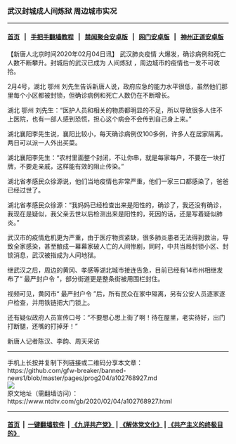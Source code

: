 ### 武汉封城成人间炼狱 周边城市实况
------------------------

#### [首页](https://github.com/gfw-breaker/banned-news1/blob/master/README.md) &nbsp;&nbsp;|&nbsp;&nbsp; [手把手翻墙教程](https://github.com/gfw-breaker/guides/wiki) &nbsp;&nbsp;|&nbsp;&nbsp; [禁闻聚合安卓版](https://github.com/gfw-breaker/bn-android) &nbsp;&nbsp;|&nbsp;&nbsp; [网门安卓版](https://github.com/oGate2/oGate) &nbsp;&nbsp;|&nbsp;&nbsp; [神州正道安卓版](https://github.com/SzzdOgate/update) 



<div><div class="post_content" itemprop="articleBody">
 <p>
  【新唐人北京时间2020年02月04日讯】
  <ok href="https://www.ntdtv.com/gb/442749.htm">
   武汉肺炎疫情
  </ok>
  大爆发，确诊病例和死亡人数不断攀升。封城后的武汉已成为
  <ok href="https://www.ntdtv.com/gb/人间炼狱.htm">
   人间炼狱
  </ok>
  ，周边城市的疫情也一发不可收拾。
 </p>
 <p>
  2月4号，湖北
  <ok href="https://www.ntdtv.com/gb/鄂州.htm">
   鄂州
  </ok>
  刘先生告诉新唐人说，政府应急的能力水平很低，虽然他们那里每个小区都被封锁，但确诊病例和死亡人数仍在不断增长。
 </p>
 <p>
  湖北
  <ok href="https://www.ntdtv.com/gb/鄂州.htm">
   鄂州
  </ok>
  刘先生：“医护人员和相关的物质都明显的不足，所以导致很多人住不上医院，也有一部人感到恐慌，担心这个病会不会传到自己身上来。”
 </p>
 <p>
  湖北襄阳李先生说，襄阳比较小，每天确诊病例仅100多例，许多人在居家隔离。两日可以派一人外出买菜。
 </p>
 <p>
  湖北襄阳李先生：“农村里面整个封闭，不让你串，就是每家每户，不要在一块打牌，不要走亲戚，这样能有效的阻止传染。”
 </p>
 <p>
  湖北省孝感民众徐源说，他们当地疫情也非常严重，他们一家三口都感染了，爸爸已经过世了。
 </p>
 <p>
  湖北省孝感民众徐源：“我妈妈已经检查出来是阳性的，确诊了，我还没有确诊，我现在是疑似，我父亲去世以后检测出来是阳性的，死因的话，还是写着疑似肺炎。”
 </p>
 <p>
  武汉市的疫情危机更为严重，由于医疗物资紧缺，很多肺炎患者无法得到救治，导致全家感染，甚至酿成一幕幕家破人亡的人间惨剧，同时，中共当局封锁小区、封锁消息，武汉被指成为人间地狱。
 </p>
 <p>
  继武汉之后，周边的黄冈、孝感等湖北城市接连告急，目前已经有14市州相继发布了“
  <ok href="https://www.ntdtv.com/gb/最严封户令.htm">
   最严封户令
  </ok>
  ”，部分街道更是整条街被用围栏封住。
 </p>
 <p>
  视频可见，黄冈市“
  <ok href="https://www.ntdtv.com/gb/最严封户令.htm">
   最严封户令
  </ok>
  ”后，所有民众在家中隔离，另有公安人员逐家逐户检查，并用铁链把大门锁上。
 </p>
 <p>
  还有疑似政府人员宣传口号：“不要想心思上街了啊！待在屋里，老实待好，出门打断腿，还嘴的打掉牙！”
 </p>
 <p>
  新唐人记者陈汉、李韵、周天采访
 </p>
 <p>
 </p>
 <div class="single_ad">
 </div>
</div>
</div>
<hr/>
手机上长按并复制下列链接或二维码分享本文章：<br/>
https://github.com/gfw-breaker/banned-news1/blob/master/pages/prog204/a102768927.md <br/>
<a href='https://github.com/gfw-breaker/banned-news1/blob/master/pages/prog204/a102768927.md'><img src='https://github.com/gfw-breaker/banned-news1/blob/master/pages/prog204/a102768927.md.png'/></a> <br/>
原文地址（需翻墙访问）：https://www.ntdtv.com/gb/2020/02/04/a102768927.html


------------------------
#### [首页](https://github.com/gfw-breaker/banned-news1/blob/master/README.md) &nbsp;|&nbsp; [一键翻墙软件](https://github.com/gfw-breaker/nogfw/blob/master/README.md) &nbsp;| [《九评共产党》](https://github.com/gfw-breaker/9ping.md/blob/master/README.md#九评之一评共产党是什么) | [《解体党文化》](https://github.com/gfw-breaker/jtdwh.md/blob/master/README.md) | [《共产主义的终极目的》](https://github.com/gfw-breaker/gczydzjmd.md/blob/master/README.md)


<img src='http://gfw-breaker.win/banned-news/pages/prog204/a102768927.md' width='0px' height='0px'/>
